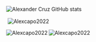 ![Alexander Cruz GitHub stats](https://github-readme-stats.vercel.app/api?username=Alexcapo2022&theme=algolia&show_icons=true)
<p>&nbsp;<img align="center" src="https://github-readme-stats.vercel.app/api?username=Alexcapo2022&show_icons=true&locale=en" alt="Alexcapo2022" /></p>
<p><img align="left" src="https://github-readme-stats.vercel.app/api/top-langs?username=Alexcapo2022&show_icons=true&locale=en&layout=compact" alt="Alexcapo2022" /></p>
<p><img align="center" src="https://github-readme-streak-stats.herokuapp.com/?user=Alexcapo2022" alt="Alexcapo2022" /></p>
